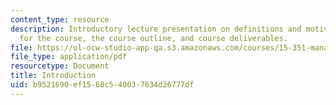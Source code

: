 ```yaml
---
content_type: resource
description: Introductory lecture presentation on definitions and motivations, goals
  for the course, the course outline, and course deliverables.
file: https://ol-ocw-studio-app-qa.s3.amazonaws.com/courses/15-351-managing-innovation-and-entrepreneurship-spring-2008/b9521690ef1568c540037634d26777df_01_intro.pdf
file_type: application/pdf
resourcetype: Document
title: Introduction
uid: b9521690-ef15-68c5-4003-7634d26777df
---
```

